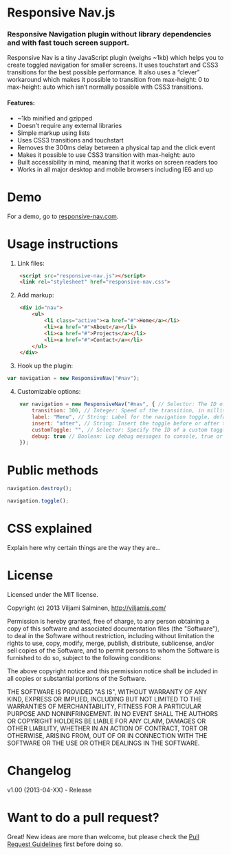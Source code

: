# Responsive Nav.js

### Responsive Navigation plugin without library dependencies and with fast touch screen support.

Responsive Nav is a tiny JavaScript plugin (weighs ~1kb) which helps you to create toggled navigation for smaller screens. It uses touchstart and CSS3 transitions for the best possible performance. It also uses a “clever” workaround which makes it possible to transition from max-height: 0 to max-height: auto which isn’t normally possible with CSS3 transitions.

#### Features:

* ~1kb minified and gzipped
* Doesn’t require any external libraries
* Simple markup using lists
* Uses CSS3 transitions and touchstart
* Removes the 300ms delay between a physical tap and the click event
* Makes it possible to use CSS3 transition with max-height: auto
* Built accessibility in mind, meaning that it works on screen readers too
* Works in all major desktop and mobile browsers including IE6 and up


# Demo

For a demo, go to [responsive-nav.com](http://responsive-nav.com).


# Usage instructions

1. Link files:
```html
	<script src="responsive-nav.js"></script>
	<link rel="stylesheet" href="responsive-nav.css">
```

2. Add markup:
```html
	<div id="nav">
		<ul>
			<li class="active"><a href="#">Home</a></li>
			<li><a href="#">About</a></li>
			<li><a href="#">Projects</a></li>
			<li><a href="#">Contact</a></li>
	 	</ul>
	</div>
```

3. Hook up the plugin:
```javascript
var navigation = new ResponsiveNav("#nav");
```

4. Customizable options:
```javascript
	var navigation = new ResponsiveNav("#nav", { // Selector: The ID of the wrapper, default is "#nav"
		transition: 300, // Integer: Speed of the transition, in milliseconds, default is "300"
		label: "Menu", // String: Label for the navigation toggle, default is "Menu"
		insert: "after", // String: Insert the toggle before or after the navigation, default is "after"
		customToggle: "", // Selector: Specify the ID of a custom toggle, default is ""
		debug: true // Boolean: Log debug messages to console, true or false, default is "false"
	});
```


# Public methods

```javascript
navigation.destroy();
```

```javascript
navigation.toggle();
```


# CSS explained

Explain here why certain things are the way they are…


# License

Licensed under the MIT license.

Copyright (c) 2013 Viljami Salminen, http://viljamis.com/

Permission is hereby granted, free of charge, to any person obtaining a copy of this software and associated documentation files (the "Software"), to deal in the Software without restriction, including without limitation the rights to use, copy, modify, merge, publish, distribute, sublicense, and/or sell copies of the Software, and to permit persons to whom the Software is furnished to do so, subject to the following conditions:

The above copyright notice and this permission notice shall be included in all copies or substantial portions of the Software.

THE SOFTWARE IS PROVIDED "AS IS", WITHOUT WARRANTY OF ANY KIND, EXPRESS OR IMPLIED, INCLUDING BUT NOT LIMITED TO THE WARRANTIES OF MERCHANTABILITY, FITNESS FOR A PARTICULAR PURPOSE AND NONINFRINGEMENT. IN NO EVENT SHALL THE AUTHORS OR COPYRIGHT HOLDERS BE LIABLE FOR ANY CLAIM, DAMAGES OR OTHER LIABILITY, WHETHER IN AN ACTION OF CONTRACT, TORT OR OTHERWISE, ARISING FROM, OUT OF OR IN CONNECTION WITH THE SOFTWARE OR THE USE OR OTHER DEALINGS IN THE SOFTWARE.


# Changelog

v1.00 (2013-04-XX) - Release


# Want to do a pull request?

Great! New ideas are more than welcome, but please check the [Pull Request Guidelines](https://github.com/viljamis/responsive-nav.js/wiki/Pull-Request-Guidelines/) first before doing so.
